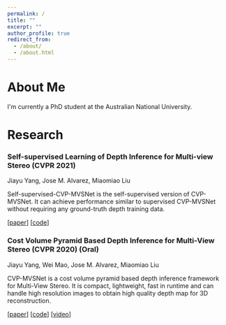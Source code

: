 ```yaml
---
permalink: /
title: ""
excerpt: ""
author_profile: true
redirect_from: 
  - /about/
  - /about.html
---
```


# About Me

I'm currently a PhD student at the Australian National University.

# Research

### Self-supervised Learning of Depth Inference for Multi-view Stereo (CVPR 2021)
Jiayu Yang, Jose M. Alvarez, Miaomiao Liu

Self-supervised-CVP-MVSNet is the self-supervised version of CVP-MVSNet.
It can achieve performance similar to supervised CVP-MVSNet without requiring any ground-truth depth training data.

\[[paper](https://arxiv.org/pdf/2104.02972)\] \[[code](https://github.com/JiayuYANG/Self-supervised-CVP-MVSNet)\]

### Cost Volume Pyramid Based Depth Inference for Multi-View Stereo (CVPR 2020) (Oral) 
Jiayu Yang, Wei Mao, Jose M. Alvarez, Miaomiao Liu

CVP-MVSNet is a cost volume pyramid based depth inference framework for Multi-View Stereo. 
It is compact, lightweight, fast in runtime and can  handle  high  resolution  images  to  obtain  high  quality depth map for 3D reconstruction.

\[[paper](https://arxiv.org/abs/1912.08329)\] \[[code](https://github.com/JiayuYANG/CVP-MVSNet)\] \[[video](https://www.youtube.com/watch?v=lBFgNyz5JpU)\]

